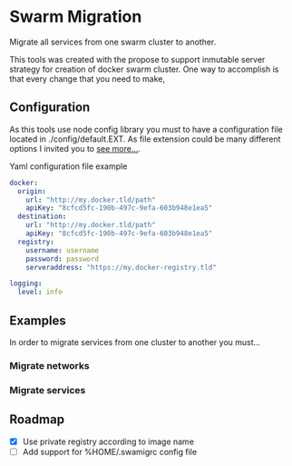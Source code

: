 # Swarm Migration

Migrate all services from one swarm cluster to another.

This tools was created with the propose to support inmutable server strategy for
creation of docker swarm cluster. One way to accomplish is that every change
that you need to make,


## Configuration

As this tools use node config library you must to have a configuration file
located in ./config/default.EXT. As file extension could be many different options
I invited you to [see more...](https://github.com/lorenwest/node-config).

Yaml configuration file example

```Yaml
docker:
  origin:
    url: "http://my.docker.tld/path"
    apiKey: "8cfcd5fc-190b-497c-9efa-603b948e1ea5"
  destination:
    url: "http://my.docker.tld/path"
    apiKey: "8cfcd5fc-190b-497c-9efa-603b948e1ea5"
  registry:
    username: username
    password: password
    serveraddress: "https://my.docker-registry.tld"

logging:
  level: info
```

## Examples

In order to migrate services from one cluster to another you must...

### Migrate networks

### Migrate services

## Roadmap

- [x] Use private registry according to image name
- [ ] Add support for %HOME/.swamigrc config file

